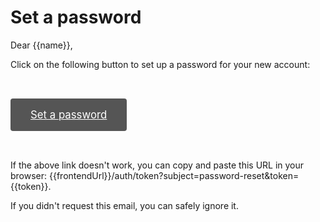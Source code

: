 # Set a password

Dear {{name}},

Click on the following button to set up a password for your new account:

<a style="background: #555; padding: 1rem 2rem; font-size: 120%; color: #fff; display: inline-block; margin: 2rem auto; border-radius: 0.25rem" href="{{frontendUrl}}/auth/token?subject=password-reset&token={{token}}">Set a password</a>

If the above link doesn't work, you can copy and paste this URL in your browser: {{frontendUrl}}/auth/token?subject=password-reset&token={{token}}.

If you didn't request this email, you can safely ignore it.
